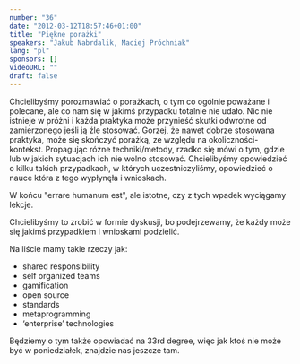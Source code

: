 ```yaml
---
number: "36"
date: "2012-03-12T18:57:46+01:00"
title: "Piękne porażki"
speakers: "Jakub Nabrdalik, Maciej Próchniak"
lang: "pl"
sponsors: []
videoURL: ""
draft: false
---
```


Chcielibyśmy porozmawiać o porażkach, o tym co ogólnie poważane i polecane, ale co nam się w jakimś przypadku totalnie nie udało. Nic nie istnieje w próżni i każda praktyka może przynieść skutki odwrotne od zamierzonego jeśli ją źle stosować. Gorzej, że nawet dobrze stosowana praktyka, może się skończyć porażką, ze względu na okoliczności-kontekst. Propagując różne techniki/metody, rzadko się mówi o tym, gdzie lub w jakich sytuacjach ich nie wolno stosować. Chcielibyśmy opowiedzieć o kilku takich przypadkach, w których uczestniczyliśmy, opowiedzieć o nauce która z tego wypłynęła i wnioskach.

W końcu "errare humanum est", ale istotne, czy z tych wpadek wyciągamy lekcje.

Chcielibyśmy to zrobić w formie dyskusji, bo podejrzewamy, że każdy może się jakimś przypadkiem i wnioskami podzielić.

Na liście mamy takie rzeczy jak:

   * shared responsibility  
   * self organized teams  
   * gamification  
   * open source  
   * standards  
   * metaprogramming  
   * ‘enterprise’ technologies  

Będziemy o tym także opowiadać na 33rd degree, więc jak ktoś nie może być w poniedziałek, znajdzie nas jeszcze tam.
